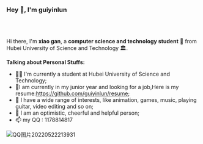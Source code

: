 ### Hey 👋, I'm guiyinlun

<br />
<br />

Hi there, I'm **xiao gan**,  a **computer science and technology student** 🚀 from Hubei University of Science and Technology 🏛.

**Talking about Personal Stuffs:**

- 👨‍💻 I'm currently a student at Hubei University of Science and Technology;
- 🌱I am currently in my junior year and looking for a job,Here is my resume:https://github.com/guiyinlun/resume; 
- 🤔 I have a wide range of interests, like animation, games, music, playing guitar, video editing and so on;
- 💬 I am an optimistic, cheerful and helpful person;
- 📫 my QQ : 1178814817

![QQ图片20220522213931](https://user-images.githubusercontent.com/98374648/169771062-ed23e856-2d73-4185-bc70-a383e378046c.jpg)
